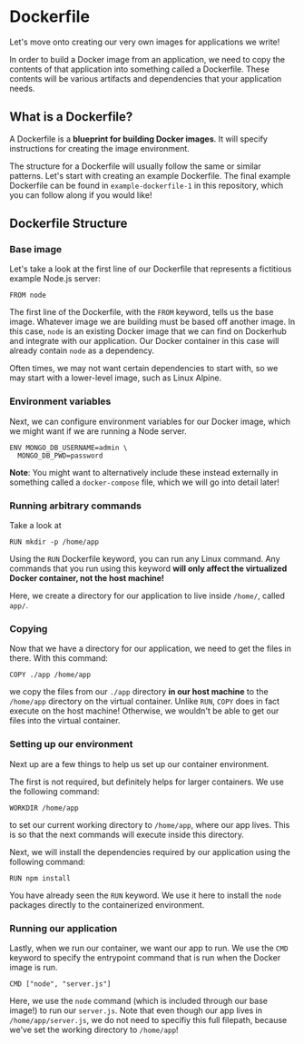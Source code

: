 # Dockerfile

Let's move onto creating our very own images for applications we write!

In order to build a Docker image from an application, we need to copy the contents of that application into something called a Dockerfile. These contents will be various artifacts and dependencies that your application needs.

## What is a Dockerfile?

A Dockerfile is a **blueprint for building Docker images**. It will specify instructions for creating the image environment.

The structure for a Dockerfile will usually follow the same or similar patterns. Let's start with creating an example Dockerfile. The final example Dockerfile can be found in `example-dockerfile-1` in this repository, which you can follow along if you would like!

## Dockerfile Structure

### Base image

Let's take a look at the first line of our Dockerfile that represents a fictitious example Node.js server:

`FROM node`

The first line of the Dockerfile, with the `FROM` keyword, tells us the base image. Whatever image we are building must be based off another image. In this case, `node` is an existing Docker image that we can find on Dockerhub and integrate with our application. Our Docker container in this case will already contain `node` as a dependency.

Often times, we may not want certain dependencies to start with, so we may start with a lower-level image, such as Linux Alpine.

### Environment variables

Next, we can configure environment variables for our Docker image, which we might want if we are running a Node server.

```
ENV MONGO_DB_USERNAME=admin \
  MONGO_DB_PWD=password
```

**Note**: You might want to alternatively include these instead externally in something called a `docker-compose` file, which we will go into detail later!

### Running arbitrary commands

Take a look at

`RUN mkdir -p /home/app`

Using the `RUN` Dockerfile keyword, you can run any Linux command. Any commands that you run using this keyword **will only affect the virtualized Docker container, not the host machine!**

Here, we create a directory for our application to live inside `/home/`, called `app/`.

### Copying

Now that we have a directory for our application, we need to get the files in there. With this command:

`COPY ./app /home/app`

we copy the files from our `./app` directory **in our host machine** to the `/home/app` directory on the virtual container.
Unlike `RUN`, `COPY` does in fact execute on the host machine! Otherwise, we wouldn't be able to get our files into the virtual container.

### Setting up our environment

Next up are a few things to help us set up our container environment.

The first is not required, but definitely helps for larger containers. We use the following command:

`WORKDIR /home/app`

to set our current working directory to `/home/app`, where our app lives. This is so that the next commands will execute inside this directory.

Next, we will install the dependencies required by our application using the following command:

`RUN npm install`

You have already seen the `RUN` keyword. We use it here to install the `node` packages directly to the containerized environment.


### Running our application

Lastly, when we run our container, we want our app to run. We use the `CMD` keyword to specify the entrypoint command that is run when the Docker image is run.

`CMD ["node", "server.js"]`

Here, we use the `node` command (which is included through our base image!) to run our `server.js`. Note that even though our app lives in `/home/app/server.js`, we do not need to specifiy this full filepath, because we've set the working directory to `/home/app`!